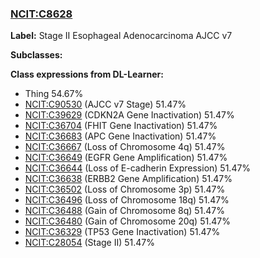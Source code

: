 
### [NCIT:C8628](http://purl.obolibrary.org/obo/NCIT_C8628)
**Label:** Stage II Esophageal Adenocarcinoma AJCC v7

**Subclasses:** 

**Class expressions from DL-Learner:**

- Thing 54.67%
- [NCIT:C90530](http://purl.obolibrary.org/obo/NCIT_C90530) (AJCC v7 Stage) 51.47%
- [NCIT:C39629](http://purl.obolibrary.org/obo/NCIT_C39629) (CDKN2A Gene Inactivation) 51.47%
- [NCIT:C36704](http://purl.obolibrary.org/obo/NCIT_C36704) (FHIT Gene Inactivation) 51.47%
- [NCIT:C36683](http://purl.obolibrary.org/obo/NCIT_C36683) (APC Gene Inactivation) 51.47%
- [NCIT:C36667](http://purl.obolibrary.org/obo/NCIT_C36667) (Loss of Chromosome 4q) 51.47%
- [NCIT:C36649](http://purl.obolibrary.org/obo/NCIT_C36649) (EGFR Gene Amplification) 51.47%
- [NCIT:C36644](http://purl.obolibrary.org/obo/NCIT_C36644) (Loss of E-cadherin Expression) 51.47%
- [NCIT:C36638](http://purl.obolibrary.org/obo/NCIT_C36638) (ERBB2 Gene Amplification) 51.47%
- [NCIT:C36502](http://purl.obolibrary.org/obo/NCIT_C36502) (Loss of Chromosome 3p) 51.47%
- [NCIT:C36496](http://purl.obolibrary.org/obo/NCIT_C36496) (Loss of Chromosome 18q) 51.47%
- [NCIT:C36488](http://purl.obolibrary.org/obo/NCIT_C36488) (Gain of Chromosome 8q) 51.47%
- [NCIT:C36480](http://purl.obolibrary.org/obo/NCIT_C36480) (Gain of Chromosome 20q) 51.47%
- [NCIT:C36329](http://purl.obolibrary.org/obo/NCIT_C36329) (TP53 Gene Inactivation) 51.47%
- [NCIT:C28054](http://purl.obolibrary.org/obo/NCIT_C28054) (Stage II) 51.47%


